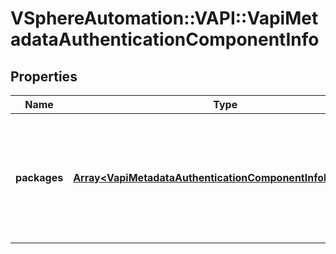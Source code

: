 # VSphereAutomation::VAPI::VapiMetadataAuthenticationComponentInfo

## Properties
Name | Type | Description | Notes
------------ | ------------- | ------------- | -------------
**packages** | [**Array&lt;VapiMetadataAuthenticationComponentInfoPackages&gt;**](VapiMetadataAuthenticationComponentInfoPackages.md) | Authentication information of all the package elements. The key in the {@term map} is the identifier of the package element and the value in the {@term map} is the authentication information for the package element. &lt;p&gt; For an explanation of authentication information containment within package elements, see {@link vapi.metadata.authentication.Package}. | 


